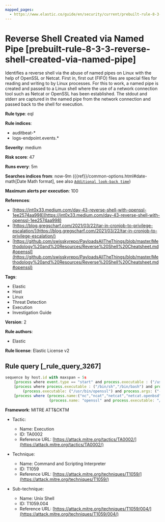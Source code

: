 ```yaml
---
mapped_pages:
  - https://www.elastic.co/guide/en/security/current/prebuilt-rule-8-3-3-reverse-shell-created-via-named-pipe.html
---
```


# Reverse Shell Created via Named Pipe [prebuilt-rule-8-3-3-reverse-shell-created-via-named-pipe]

Identifies a reverse shell via the abuse of named pipes on Linux with the help of OpenSSL or Netcat. First in, first out (FIFO) files are special files for reading and writing to by Linux processes. For this to work, a named pipe is created and passed to a Linux shell where the use of a network connection tool such as Netcat or OpenSSL has been established. The stdout and stderr are captured in the named pipe from the network connection and passed back to the shell for execution.

**Rule type**: eql

**Rule indices**:

* auditbeat-*
* logs-endpoint.events.*

**Severity**: medium

**Risk score**: 47

**Runs every**: 5m

**Searches indices from**: now-9m ({{ref}}/common-options.html#date-math[Date Math format], see also [`Additional look-back time`](docs-content://solutions/security/detect-and-alert/create-detection-rule.md#rule-schedule))

**Maximum alerts per execution**: 100

**References**:

* [https://int0x33.medium.com/day-43-reverse-shell-with-openssl-1ee2574aa998](https://int0x33.medium.com/day-43-reverse-shell-with-openssl-1ee2574aa998)
* [https://blog.gregscharf.com/2021/03/22/tar-in-cronjob-to-privilege-escalation/](https://blog.gregscharf.com/2021/03/22/tar-in-cronjob-to-privilege-escalation/)
* [https://github.com/swisskyrepo/PayloadsAllTheThings/blob/master/Methodology%20and%20Resources/Reverse%20Shell%20Cheatsheet.md#openssl](https://github.com/swisskyrepo/PayloadsAllTheThings/blob/master/Methodology%20and%20Resources/Reverse%20Shell%20Cheatsheet.md#openssl)

**Tags**:

* Elastic
* Host
* Linux
* Threat Detection
* Execution
* Investigation Guide

**Version**: 2

**Rule authors**:

* Elastic

**Rule license**: Elastic License v2

## Rule query [_rule_query_3267]

```js
sequence by host.id with maxspan = 5s
    [process where event.type == "start" and process.executable : ("/usr/bin/mkfifo","/usr/bin/mknod") and process.args:("/tmp/*","$*")]
    [process where process.executable : ("/bin/sh","/bin/bash") and process.args:("-i") or
        (process.executable: ("/usr/bin/openssl") and process.args: ("-connect"))]
    [process where (process.name:("nc","ncat","netcat","netcat.openbsd","netcat.traditional") or
                    (process.name: "openssl" and process.executable: "/usr/bin/openssl"))]
```

**Framework**: MITRE ATT&CKTM

* Tactic:

    * Name: Execution
    * ID: TA0002
    * Reference URL: [https://attack.mitre.org/tactics/TA0002/](https://attack.mitre.org/tactics/TA0002/)

* Technique:

    * Name: Command and Scripting Interpreter
    * ID: T1059
    * Reference URL: [https://attack.mitre.org/techniques/T1059/](https://attack.mitre.org/techniques/T1059/)

* Sub-technique:

    * Name: Unix Shell
    * ID: T1059.004
    * Reference URL: [https://attack.mitre.org/techniques/T1059/004/](https://attack.mitre.org/techniques/T1059/004/)



